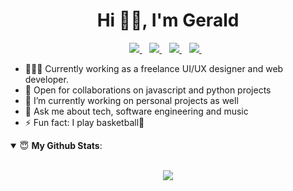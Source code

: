 <h1 align="center">Hi 👋🏼, I'm Gerald</h1> 

<p align='center'> 
<a href="https://twitter.com/geraldelorm">
  <img src="https://img.shields.io/badge/twitter-%231DA1F2.svg?&style=for-the-badge&logo=twitter&logoColor=white" />
</a>&nbsp;&nbsp;
<a href="mailto:geraldelorm14@gmail.com">
  <img src="https://img.shields.io/badge/email-%23D14836.svg?&style=for-the-badge&logo=gmail&logoColor=white" />
</a>&nbsp;&nbsp;
<a href="https://www.linkedin.com/in/geraldelorm/">
  <img src="https://img.shields.io/badge/linkedin-%230077B5.svg?&style=for-the-badge&logo=linkedin&logoColor=white" />
</a>&nbsp;&nbsp;
<a href="https://geraldelorm.tech">
  <img src="https://img.shields.io/badge/Website-46a2f1.svg?&style=for-the-badge&logo=Google-Chrome&logoColor=white" />
</a>&nbsp;&nbsp;
<!-- <img src="https://gpvc.arturio.dev/o-ifeanyi" /> -->
</p>


- 👨🏽‍💻 Currently working as a freelance UI/UX designer and web developer.
- 🤝 Open for collaborations on javascript and python projects
- 🔭 I’m currently working on personal projects as well
- 💬 Ask me about tech, software engineering and music
- ⚡ Fun fact: I play basketball🏀
 <!-- - 🌱 I’m currently learning Bloc as a state management option
- 👯 I’m looking to collaborate on flutter or dart projects -->
<details open>
 <summary> 😇 <b>My Github Stats</b>: </summary>
<br>
<p align = "center">
  <img src = "https://github-readme-stats.vercel.app/api?username=geraldelorm&show_icons=true&theme=dark&line_height=33">
<!--   <img src = "https://github-readme-stats.vercel.app/api/top-langs/?username=geraldelorm&hide=html,less&theme=light&line_height=33"> -->

</p>
</details>
